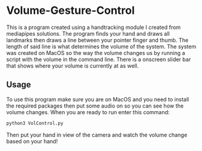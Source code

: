 # Volume-Gesture-Control
This is a program created using a handtracking module I created from mediapipes solutions. The program finds your hand and draws all landmarks
then draws a line between your pointer finger and thumb. The length of said line is what determines the volume of the system. The system was created on 
MacOS so the way the volume changes us by running a script with the volume in the command line. There is a onscreen slider bar that shows where your volume is 
currently at as well.

## Usage
To use this program make sure you are on MacOS and you need to install the required packages then put some audio on so you can see how the volume changes.
When you are ready to run enter this command:
```sh
python3 VolControl.py
```
Then put your hand in view of the camera and watch the volume change based on your hand!
